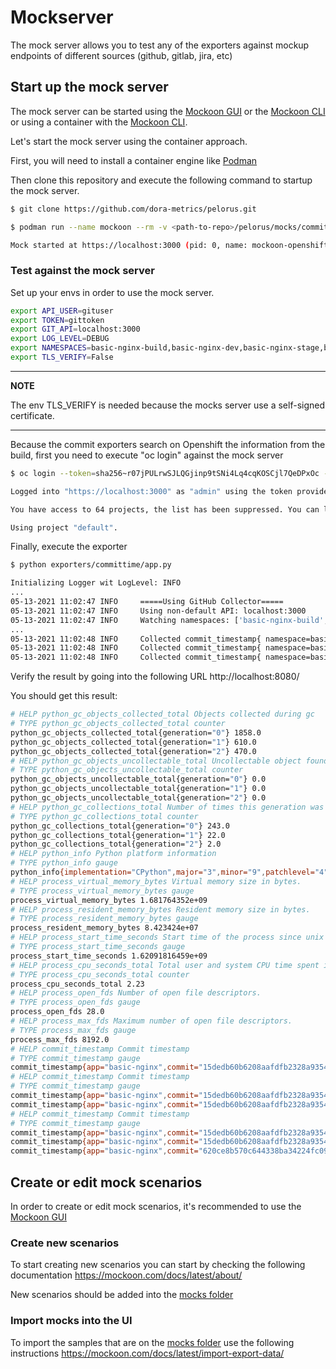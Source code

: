 # Mockserver

The mock server allows you to test any of the exporters against mockup endpoints of different sources (github, gitlab, jira, etc)

## Start up the mock server

The mock server can be started using the [Mockoon GUI](https://mockoon.com/docs/latest/gui-cheat-sheet/) or the [Mockoon CLI](https://github.com/mockoon/cli#installation) or using a container with the [Mockoon CLI](https://hub.docker.com/r/mockoon/cli).

Let's start the mock server using the container approach.

First, you will need to install a container engine like [Podman](https://podman.io/)

Then clone this repository and execute the following command to startup the mock server.

```sh
$ git clone https://github.com/dora-metrics/pelorus.git
```

```sh
$ podman run --name mockoon --rm -v <path-to-repo>/pelorus/mocks/commitexporter_github.json:/data:z -p 3000:3000 mockoon/cli:latest -d data -i 0

Mock started at https://localhost:3000 (pid: 0, name: mockoon-openshift)
```

### Test against the mock server

Set up your envs in order to use the mock server.

```sh
export API_USER=gituser
export TOKEN=gittoken
export GIT_API=localhost:3000
export LOG_LEVEL=DEBUG
export NAMESPACES=basic-nginx-build,basic-nginx-dev,basic-nginx-stage,basic-nginx-prod
export TLS_VERIFY=False
```
---
**NOTE**

The env TLS_VERIFY is needed because the mocks server use a self-signed certificate.

---

Because the commit exporters search on Openshift the information from the build, first you need to execute "oc login" against the mock server

```sh
$ oc login --token=sha256~r07jPULrwSJLQGjinp9tSNi4Lq4cqKOSCjl7QeDPxOc --server=https://localhost:3000

Logged into "https://localhost:3000" as "admin" using the token provided.

You have access to 64 projects, the list has been suppressed. You can list all projects with 'oc projects'

Using project "default".
```
Finally, execute the exporter

```sh
$ python exporters/committime/app.py

Initializing Logger wit LogLevel: INFO
...
05-13-2021 11:02:47 INFO     =====Using GitHub Collector=====
05-13-2021 11:02:47 INFO     Using non-default API: localhost:3000
05-13-2021 11:02:47 INFO     Watching namespaces: ['basic-nginx-build', 'basic-nginx-dev', 'basic-nginx-stage', 'basic-nginx-prod']
...
05-13-2021 11:02:48 INFO     Collected commit_timestamp{ namespace=basic-nginx-build, app=basic-nginx, commit=15dedb60b6208aafdfb2328a93543e3d94500978, image_sha=sha256:c1282f65b5c327db4dcc6cdfb27e91338bd625d119d9ae769318f089d82e35e2 } 1619381788.0
05-13-2021 11:02:48 INFO     Collected commit_timestamp{ namespace=basic-nginx-build, app=basic-nginx, commit=15dedb60b6208aafdfb2328a93543e3d94500978, image_sha=sha256:4a20c8cfa48af3a938462e9cd7bfa0b16abfbc6ba16f0999f3931c79b1130e4b } 1619381788.0
05-13-2021 11:02:48 INFO     Collected commit_timestamp{ namespace=basic-nginx-build, app=basic-nginx, commit=620ce8b570c644338ba34224fc09b2d8a30bca02, image_sha=sha256:71309995e6da43b76079a649b00e0aa8378443e72f1fccc76af0d73d67a7f644 } 1620401174.0
```

Verify the result by going into the following URL http://localhost:8080/ 

You should get this result:

```sh
# HELP python_gc_objects_collected_total Objects collected during gc
# TYPE python_gc_objects_collected_total counter
python_gc_objects_collected_total{generation="0"} 1858.0
python_gc_objects_collected_total{generation="1"} 610.0
python_gc_objects_collected_total{generation="2"} 470.0
# HELP python_gc_objects_uncollectable_total Uncollectable object found during GC
# TYPE python_gc_objects_uncollectable_total counter
python_gc_objects_uncollectable_total{generation="0"} 0.0
python_gc_objects_uncollectable_total{generation="1"} 0.0
python_gc_objects_uncollectable_total{generation="2"} 0.0
# HELP python_gc_collections_total Number of times this generation was collected
# TYPE python_gc_collections_total counter
python_gc_collections_total{generation="0"} 243.0
python_gc_collections_total{generation="1"} 22.0
python_gc_collections_total{generation="2"} 2.0
# HELP python_info Python platform information
# TYPE python_info gauge
python_info{implementation="CPython",major="3",minor="9",patchlevel="4",version="3.9.4"} 1.0
# HELP process_virtual_memory_bytes Virtual memory size in bytes.
# TYPE process_virtual_memory_bytes gauge
process_virtual_memory_bytes 1.681764352e+09
# HELP process_resident_memory_bytes Resident memory size in bytes.
# TYPE process_resident_memory_bytes gauge
process_resident_memory_bytes 8.423424e+07
# HELP process_start_time_seconds Start time of the process since unix epoch in seconds.
# TYPE process_start_time_seconds gauge
process_start_time_seconds 1.62091816459e+09
# HELP process_cpu_seconds_total Total user and system CPU time spent in seconds.
# TYPE process_cpu_seconds_total counter
process_cpu_seconds_total 2.23
# HELP process_open_fds Number of open file descriptors.
# TYPE process_open_fds gauge
process_open_fds 28.0
# HELP process_max_fds Maximum number of open file descriptors.
# TYPE process_max_fds gauge
process_max_fds 8192.0
# HELP commit_timestamp Commit timestamp
# TYPE commit_timestamp gauge
commit_timestamp{app="basic-nginx",commit="15dedb60b6208aafdfb2328a93543e3d94500978",image_sha="sha256:c1282f65b5c327db4dcc6cdfb27e91338bd625d119d9ae769318f089d82e35e2",namespace="basic-nginx-build"} 1.619381788e+09
# HELP commit_timestamp Commit timestamp
# TYPE commit_timestamp gauge
commit_timestamp{app="basic-nginx",commit="15dedb60b6208aafdfb2328a93543e3d94500978",image_sha="sha256:c1282f65b5c327db4dcc6cdfb27e91338bd625d119d9ae769318f089d82e35e2",namespace="basic-nginx-build"} 1.619381788e+09
commit_timestamp{app="basic-nginx",commit="15dedb60b6208aafdfb2328a93543e3d94500978",image_sha="sha256:4a20c8cfa48af3a938462e9cd7bfa0b16abfbc6ba16f0999f3931c79b1130e4b",namespace="basic-nginx-build"} 1.619381788e+09
# HELP commit_timestamp Commit timestamp
# TYPE commit_timestamp gauge
commit_timestamp{app="basic-nginx",commit="15dedb60b6208aafdfb2328a93543e3d94500978",image_sha="sha256:c1282f65b5c327db4dcc6cdfb27e91338bd625d119d9ae769318f089d82e35e2",namespace="basic-nginx-build"} 1.619381788e+09
commit_timestamp{app="basic-nginx",commit="15dedb60b6208aafdfb2328a93543e3d94500978",image_sha="sha256:4a20c8cfa48af3a938462e9cd7bfa0b16abfbc6ba16f0999f3931c79b1130e4b",namespace="basic-nginx-build"} 1.619381788e+09
commit_timestamp{app="basic-nginx",commit="620ce8b570c644338ba34224fc09b2d8a30bca02",image_sha="sha256:71309995e6da43b76079a649b00e0aa8378443e72f1fccc76af0d73d67a7f644",namespace="basic-nginx-build"} 1.620401174e+09
```

## Create or edit mock scenarios

In order to create or edit mock scenarios, it's recommended to use the [Mockoon GUI](https://mockoon.com/docs/latest/gui-cheat-sheet/)

### Create new scenarios

To start creating new scenarios you can start by checking the following documentation https://mockoon.com/docs/latest/about/

New scenarios should be added into the [mocks folder](/mocks)

### Import mocks into the UI

To import the samples that are on the [mocks folder](/mocks/) use the following instructions https://mockoon.com/docs/latest/import-export-data/


